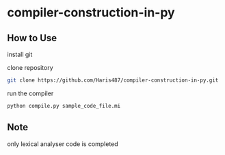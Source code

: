 # compiler-construction-in-py

## How to Use

install git

clone repository

```sh
git clone https://github.com/Haris487/compiler-construction-in-py.git
```

run the compiler

```sh
python compile.py sample_code_file.mi
```

## Note

only lexical analyser code is completed
